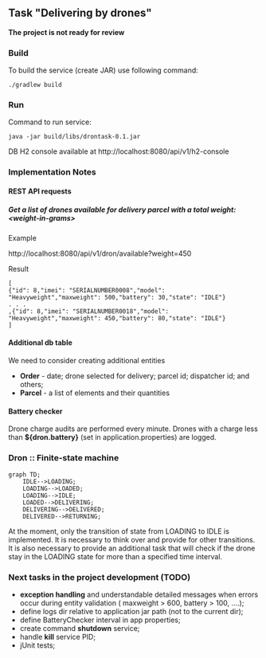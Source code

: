 ## Task "Delivering by drones"
**The project is not ready for review**
### Build
To build the service (create JAR) use following command:
```
./gradlew build
```
### Run
Command to run service:
```
java -jar build/libs/drontask-0.1.jar
```
DB H2 console available at http://localhost:8080/api/v1/h2-console  
### Implementation Notes
#### REST API requests
##### Get a list of drones available for delivery parcel with a total weight:  &lt;weight-in-grams&gt;

Example

http://localhost:8080/api/v1/dron/available?weight=450

Result

```
[
{"id": 8,"imei": "SERIALNUMBER0008","model": "Heavyweight","maxweight": 500,"battery": 30,"state": "IDLE"}
. . .
,{"id": 8,"imei": "SERIALNUMBER0018","model": "Heavyweight","maxweight": 450,"battery": 80,"state": "IDLE"}
]
```

#### Additional db table
We need to consider creating additional entities
- **Order** - date; drone selected for delivery; parcel id; dispatcher id; and others;
- **Parcel** - a list of elements and their quantities
#### Battery checker
Drone charge audits are performed every minute. Drones with a charge less than **${dron.battery}** (set in application.properties) are logged.
### Dron :: Finite-state machine
```mermaid
graph TD;
    IDLE-->LOADING;
    LOADING-->LOADED;
    LOADING-->IDLE;
    LOADED-->DELIVERING;
    DELIVERING-->DELIVERED;
    DELIVERED-->RETURNING;
```
At the moment, only the transition of state from LOADING to IDLE is implemented. 
It is necessary to think over and provide for other transitions. 
It is also necessary to provide an additional task that will check if the drone stay in the LOADING state for more than a specified time interval.
### Next tasks in the project development (TODO)
- **exception handling** and understandable detailed messages when errors occur during entity validation ( maxweight > 600, battery > 100, ....);
- define logs dir relative to application jar path (not to the current dir);
- define BatteryChecker interval in app properties;
- create command **shutdown** service;
- handle **kill** service PID;
- jUnit tests;
